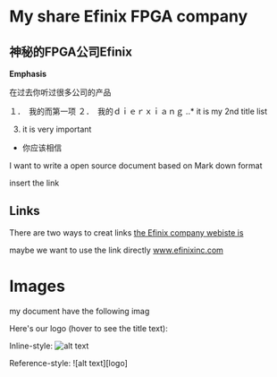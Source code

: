# My share Efinix FPGA company
## 神秘的FPGA公司Efinix

__Emphasis__

在过去你听过很多公司的产品

１．　我的而第一项
２．　我的ｄｉｅｒｘｉａｎｇ
..*  it is my 2nd title list

3. it is very important

* 你应该相信

I want to write a open source document based on Mark down format

insert the link 

## Links

There are two ways to creat links
[the Efinix company webiste is ](http://efinixinc.com)

maybe we want to use the link directly www.efinixinc.com

# Images

 my document have the following imag

 Here's our logo (hover to see the title text):

Inline-style: 
![alt text](../docx_imag/PB190024.jpg "Logo Title Text 1")

Reference-style: 
![alt text][logo]